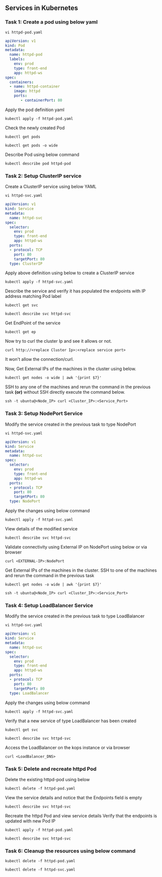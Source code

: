 ## Services in Kubernetes

### Task 1: Create a pod using below yaml
```
vi httpd-pod.yaml
```
```yaml
apiVersion: v1
kind: Pod
metadata:
  name: httpd-pod
  labels:
    env: prod 
    type: front-end
    app: httpd-ws
spec:
  containers:
  - name: httpd-container
    image: httpd
    ports:
       - containerPort: 80
```
Apply the pod definition yaml
```
kubectl apply -f httpd-pod.yaml
```
Check the newly created Pod
```
kubectl get pods
```
```
kubectl get pods -o wide
```
Describe Pod using below command
```
kubectl describe pod httpd-pod
```


### Task 2: Setup ClusterIP service
Create  a ClusterIP service using below YAML
```
vi httpd-svc.yaml
```
```yaml
apiVersion: v1
kind: Service
metadata:
  name: httpd-svc
spec:
  selector:
    env: prod
    type: front-end
    app: httpd-ws
  ports:
  - protocol: TCP
    port: 80
    targetPort: 80
  type: ClusterIP
```
Apply above definition using below to create a ClusterIP service
```
kubectl apply -f httpd-svc.yaml
```
Describe the service and verify it has populated the endpoints with IP address matching Pod label
```
kubectl get svc
```
```
kubectl describe svc httpd-svc
```
Get EndPoint of the service
```
kubectl get ep  
```
Now try to curl the cluster Ip and see it allows or not.
```
curl http://<replace Cluster Ip>:<replace service port>
```
It won't allow the connection/curl.

Now, Get External IPs of the machines in the cluster using below.
```
kubectl get nodes -o wide | awk '{print $7}'
```
SSH to any one of the machines and rerun the command in the previous task **(or)** without SSH directly execute the command below.
```
ssh -t ubuntu@<Node_IP> curl <Cluster_IP>:<Service_Port>
```

### Task 3: Setup NodePort Service
Modify the service created in the previous task to type NodePort
```
vi httpd-svc.yaml
```
```yaml
apiVersion: v1
kind: Service
metadata:
  name: httpd-svc
spec:
  selector:
    env: prod
    type: front-end
    app: httpd-ws
  ports:
  - protocol: TCP
    port: 80
    targetPort: 80
  type: NodePort
```
Apply the changes using below command
```
kubectl apply -f httpd-svc.yaml
```
View details of the modified service
```
kubectl describe svc httpd-svc
```
Validate connectivity using External IP on NodePort using below or via browser
```
curl <EXTERNAL-IP>:NodePort
```
Get External IPs of the machines in the cluster. SSH to one of the machines and rerun the command in the previous task
```
kubectl get nodes -o wide | awk '{print $7}'
```
```
ssh -t ubuntu@<Node_IP> curl <Cluster_IP>:<Service_Port>
```

### Task 4: Setup LoadBalancer Service
Modify the service created in the previous task to type LoadBalancer 
```
vi httpd-svc.yaml
```
```yaml
apiVersion: v1
kind: Service
metadata:
  name: httpd-svc
spec:
  selector:
    env: prod
    type: front-end
    app: httpd-ws
  ports:
  - protocol: TCP
    port: 80
    targetPort: 80
  type: LoadBalancer
```
Apply the changes using below command
```
kubectl apply -f httpd-svc.yaml
```
Verify that a new service of type LoadBalancer has been created
```
kubectl get svc
```
```
kubectl describe svc httpd-svc
```
Access the LoadBalancer on the kops instance or via browser
```
curl <LoadBalancer_DNS>
```

### Task 5: Delete and recreate httpd Pod
Delete the existing httpd-pod using below
```
kubectl delete -f httpd-pod.yaml
```
View the service details and notice that the Endpoints field is empty
```
kubectl describe svc httpd-svc
```
Recreate the httpd Pod and view service details Verify that the endpoints is updated with new Pod IP
```
kubectl apply -f httpd-pod.yaml
```
```
kubectl describe svc httpd-svc
```

### Task 6: Cleanup the resources using below command
```
kubectl delete -f httpd-pod.yaml
```
```
kubectl delete -f httpd-svc.yaml
```
